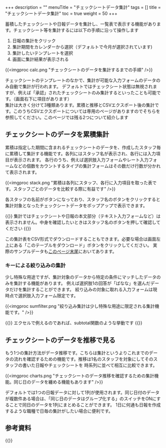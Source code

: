 +++
description = ""
menuTitle = "チェックシートデータ集計"
tags = []
title = "チェックシートデータ集計"
toc = true
weight = 50
+++

蓄積したチェックシートや日報データを集計し、一覧表で表示する機能があります。チェックシート等を集計するには以下の手順に沿って操作します

1. 日報の集計をクリック
1. 集計期間をカレンダーから選択（デフォルトで今月が選択されています)
1. 集計したいテンプレートを選択
1. 画面に集計結果が表示される

{{<imgproc calc.png "チェックシートのデータを集計するまでの手順" />}}

チェックシートのテンプレートのなかで、集計が可能な入力フォームのデータのみ自動で集計が行われます。
デフォルトではチェックシート状態は無視されますが、例えば「承認」されたチェックシートのみ集計するといったことも可能です。（画面右下に項目があります）  
集計は大きく分けて3種類あります。累積と推移とCSVエクスポート後の集計です。このうちCSVエクスポートについては専用のページがありますのでそちらを参照してください。このページでは残る2つについて紹介します

## チェックシートのデータを累積集計

累積は指定した期間に含まれるチェックシートのデータを、作成したスタッフ毎に累積して集計する機能です。各列にはスタッフ名が表示され、各行には入力項目が表示されます。
各行のうち、例えば選択肢入力フォームやレート入力フォームなどの個数をカウントするタイプの集計フォームはその数だけ行数が分かれて表示されます。

{{<imgproc stack.png "累積は各列にスタッフ、各行に入力項目を取った表です。スタッフごとのデータを比較する際に有益です" />}}

各スタッフの名前がボタンになっており、スタッフ名のボタンをクリックすると集計対象となったチェックシートデータをポップアップで表示できます。

{{<alice pos="right" icon="here">}}
集計ではチェックシートや日報の本文部分（テキスト入力フォームなど）は表示されません。中身を確認したいときはスタッフ名のボタンを押して確認してください
{{</alice>}}

この集計表をCSV形式でダウンロードすることもできます。必要な場合は画面左上にある「このテーブルをダウンロード」ボタンをクリックしてください。
実際のサンプルデータも[このページ末尾](#参考資料)においてあります。

### キーによる絞り込みの集計

少し特殊な用途ですが、集計対象のデータから特定の条件にマッチしたデータのみを集計する機能があります。
例えば選択肢1の回答が「ばなな」を選んだデータだけを集計することができます。
絞り込みの対象に取れる入力フォームは現時点で選択肢入力フォーム限定です。

{{<imgproc sumfilter.png "絞り込み集計は少し特殊な用途に限定される集計機能です。" />}}

{{<alice pos="right" icon="here">}}
エクセルで例えるのであれば、subtotal関数のような挙動です
{{</alice>}}

## チェックシートのデータを推移で見る

もう1つの集計方法がデータ推移です。こちらは集計というよりこれまでのデータの流れを確認するための機能です。推移は1名のスタッフを対象にしてそのスタッフの書いた日報やチェックシートを
時系列に並べて相互に比較できます。

{{<imgproc charts.png "チェックシートのデータ推移を確認するための集計機能。同じ日のデータを纏める機能もあります" />}}

デフォルトでは1つの日報データに対して1列が使用されます。同じ日付のデータが複数件ある場合は、「同じ日のデータはグループ化する」のスイッチをONにすることで同日のデータを1列にまとめることができます。
1日に何通も日報を作成するような職種で日毎の集計がしたい場合に便利です。

## 参考資料

{{<attachments style="orange" />}}
